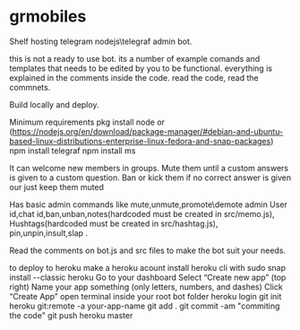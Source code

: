 # grmobiles
Shelf hosting telegram nodejs\telegraf admin bot.

this is not a ready to use bot.
its a number of example comands and templates that needs to be edited by you to be functional.
everything is explained in the comments inside the code.
read the code, read the commnets.

Build locally and deploy.

Minimum requirements
pkg install node or (https://nodejs.org/en/download/package-manager/#debian-and-ubuntu-based-linux-distributions-enterprise-linux-fedora-and-snap-packages)
npm install telegraf
npm install ms

It can welcome new members in groups. Mute them until a custom answers is given to a custom question.
Ban or kick them if no correct answer is given our just keep them muted

Has basic admin commands like mute,unmute,promote\demote admin
User id,chat id,ban,unban,notes(hardcoded must be created in src/memo.js),
Hushtags(hardcoded must be created in src/hashtag.js), pin,unpin,insult,slap .
 

Read the comments on bot.js and src files to make the bot suit your needs.

to deploy to heroku
make a heroku acount
install heroku cli with sudo snap install --classic heroku
Go to your dashboard
Select “Create new app” (top right)
Name your app something (only letters, numbers, and dashes)
Click “Create App”
open terminal inside your root bot folder
heroku login
git init
heroku git:remote -a your-app-name
git add .
git commit -am "commiting the code"
git push heroku master
